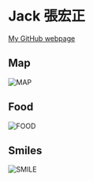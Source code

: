 # Jack 張宏正


[My GitHub webpage](https://changhungcheng.github.io/chc.github.io/)

## Map

![MAP](https://github.com/user-attachments/assets/d6cea80b-8386-4eca-bf24-2615a1f5c30d)



## Food

![FOOD](https://github.com/user-attachments/assets/1787487c-bbdc-432c-8fe6-cb119235119f)



## Smiles

![SMILE](https://github.com/user-attachments/assets/ccf3fe56-e34a-4ce2-a52e-3d1f649547e4)
